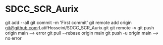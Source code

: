 # SDCC_SCR_Aurix
 git add --all
 git commit -m 'First commit'
git remote add origin git@github.com:LatifHosseini/SDCC_SCR_Aurix.git
git remote -v
git push origin main  --> error 
git pull --rebase origin main
git push -u origin main  --> no error 
